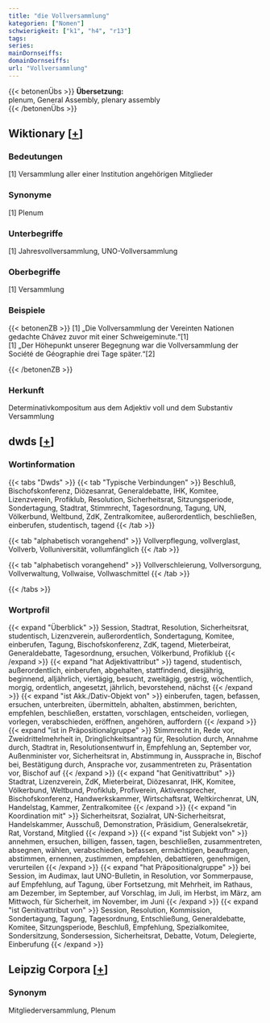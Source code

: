 ```yaml
---
title: "die Vollversammlung"
kategorien: ["Nomen"]
schwierigkeit: ["k1", "h4", "r13"]
tags:
series:
mainDornseiffs:
domainDornseiffs:
url: "Vollversammlung"
---
```


{{< betonenÜbs >}}
**Übersetzung:**  
plenum, General Assembly, plenary  assembly  
{{< /betonenÜbs >}}

## Wiktionary [[+](https://de.wiktionary.org/wiki/Vollversammlung)]

### Bedeutungen
[1] Versammlung aller einer Institution angehörigen Mitglieder  

### Synonyme
[1] Plenum  

### Unterbegriffe
[1] Jahresvollversammlung, UNO-Vollversammlung  

### Oberbegriffe
[1] Versammlung  

### Beispiele
{{< betonenZB >}}
[1] „Die Vollversammlung der Vereinten Nationen gedachte Chávez zuvor mit einer Schweigeminute.“[1]  
[1] „Der Höhepunkt unserer Begegnung war die Vollversammlung der Société de Géographie drei Tage später.“[2]  

{{< /betonenZB >}}
### Herkunft
Determinativkompositum aus dem Adjektiv voll und dem Substantiv Versammlung  



## dwds [[+](https://www.dwds.de/wb/Vollversammlung)]

### Wortinformation
{{< tabs "Dwds" >}}
{{< tab "Typische Verbindungen" >}}
Beschluß, Bischofskonferenz, Diözesanrat, Generaldebatte, IHK, Komitee, Lizenzverein, Profiklub, Resolution, Sicherheitsrat, Sitzungsperiode, Sondertagung, Stadtrat, Stimmrecht, Tagesordnung, Tagung, UN, Völkerbund, Weltbund, ZdK, Zentralkomitee, außerordentlich, beschließen, einberufen, studentisch, tagend
{{< /tab >}}

{{< tab "alphabetisch vorangehend" >}}
Vollverpflegung, vollverglast, Vollverb, Volluniversität, vollumfänglich
{{< /tab >}}

{{< tab "alphabetisch vorangehend" >}}
Vollverschleierung, Vollversorgung, Vollverwaltung, Vollwaise, Vollwaschmittel
{{< /tab >}}

{{< /tabs >}}

### Wortprofil
{{< expand "Überblick" >}} Session, Stadtrat, Resolution, Sicherheitsrat, studentisch, Lizenzverein, außerordentlich, Sondertagung, Komitee, einberufen, Tagung, Bischofskonferenz, ZdK, tagend, Mieterbeirat, Generaldebatte, Tagesordnung, ersuchen, Völkerbund, Profiklub {{< /expand >}}
{{< expand "hat Adjektivattribut" >}} tagend, studentisch, außerordentlich, einberufen, abgehalten, stattfindend, diesjährig, beginnend, alljährlich, viertägig, besucht, zweitägig, gestrig, wöchentlich, morgig, ordentlich, angesetzt, jährlich, bevorstehend, nächst {{< /expand >}}
{{< expand "ist Akk./Dativ-Objekt von" >}} einberufen, tagen, befassen, ersuchen, unterbreiten, übermitteln, abhalten, abstimmen, berichten, empfehlen, beschließen, erstatten, vorschlagen, entscheiden, vorliegen, vorlegen, verabschieden, eröffnen, angehören, auffordern {{< /expand >}}
{{< expand "ist in Präpositionalgruppe" >}} Stimmrecht in, Rede vor, Zweidrittelmehrheit in, Dringlichkeitsantrag für, Resolution durch, Annahme durch, Stadtrat in, Resolutionsentwurf in, Empfehlung an, September vor, Außenminister vor, Sicherheitsrat in, Abstimmung in, Aussprache in, Bischof bei, Bestätigung durch, Ansprache vor, zusammentreten zu, Präsentation vor, Bischof auf {{< /expand >}}
{{< expand "hat Genitivattribut" >}} Stadtrat, Lizenzverein, ZdK, Mieterbeirat, Diözesanrat, IHK, Komitee, Völkerbund, Weltbund, Profiklub, Profiverein, Aktivensprecher, Bischofskonferenz, Handwerkskammer, Wirtschaftsrat, Weltkirchenrat, UN, Handelstag, Kammer, Zentralkomitee {{< /expand >}}
{{< expand "in Koordination mit" >}} Sicherheitsrat, Sozialrat, UN-Sicherheitsrat, Handelskammer, Ausschuß, Demonstration, Präsidium, Generalsekretär, Rat, Vorstand, Mitglied {{< /expand >}}
{{< expand "ist Subjekt von" >}} annehmen, ersuchen, billigen, fassen, tagen, beschließen, zusammentreten, absegnen, wählen, verabschieden, befassen, ermächtigen, beauftragen, abstimmen, ernennen, zustimmen, empfehlen, debattieren, genehmigen, verurteilen {{< /expand >}}
{{< expand "hat Präpositionalgruppe" >}} bei Session, im Audimax, laut UNO-Bulletin, in Resolution, vor Sommerpause, auf Empfehlung, auf Tagung, über Fortsetzung, mit Mehrheit, im Rathaus, am Dezember, im September, auf Vorschlag, im Juli, im Herbst, im März, am Mittwoch, für Sicherheit, im November, im Juni {{< /expand >}}
{{< expand "ist Genitivattribut von" >}} Session, Resolution, Kommission, Sondertagung, Tagung, Tagesordnung, Entschließung, Generaldebatte, Komitee, Sitzungsperiode, Beschluß, Empfehlung, Spezialkomitee, Sondersitzung, Sondersession, Sicherheitsrat, Debatte, Votum, Delegierte, Einberufung {{< /expand >}}

## Leipzig Corpora [[+](https://corpora.uni-leipzig.de/en/res?word=Vollversammlung&corpusId=deu_newscrawl-public_2018)]


### Synonym
Mitgliederversammlung, Plenum

